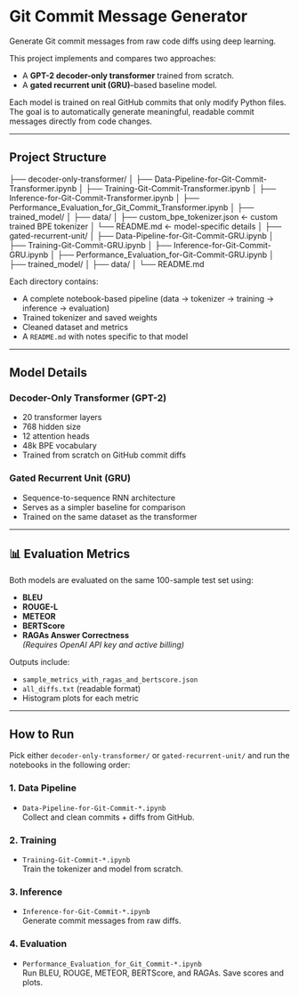# Git Commit Message Generator

Generate Git commit messages from raw code diffs using deep learning.

This project implements and compares two approaches:
- A **GPT-2 decoder-only transformer** trained from scratch.
- A **gated recurrent unit (GRU)**–based baseline model.

Each model is trained on real GitHub commits that only modify Python files. The goal is to automatically generate meaningful, readable commit messages directly from code changes.

---

## Project Structure

├── decoder-only-transformer/
│ ├── Data-Pipeline-for-Git-Commit-Transformer.ipynb
│ ├── Training-Git-Commit-Transformer.ipynb
│ ├── Inference-for-Git-Commit-Transformer.ipynb
│ ├── Performance_Evaluation_for_Git_Commit_Transformer.ipynb
│ ├── trained_model/
│ ├── data/
│ ├── custom_bpe_tokenizer.json ← custom trained BPE tokenizer
│ └── README.md ← model-specific details
│
├── gated-recurrent-unit/
│ ├── Data-Pipeline-for-Git-Commit-GRU.ipynb
│ ├── Training-Git-Commit-GRU.ipynb
│ ├── Inference-for-Git-Commit-GRU.ipynb
│ ├── Performance_Evaluation_for-Git-Commit-GRU.ipynb
│ ├── trained_model/
│ ├── data/
│ └── README.md

Each directory contains:
- A complete notebook-based pipeline (data → tokenizer → training → inference → evaluation)
- Trained tokenizer and saved weights
- Cleaned dataset and metrics
- A `README.md` with notes specific to that model

---

## Model Details

### Decoder-Only Transformer (GPT-2)
- 20 transformer layers
- 768 hidden size
- 12 attention heads
- 48k BPE vocabulary
- Trained from scratch on GitHub commit diffs

### Gated Recurrent Unit (GRU)
- Sequence-to-sequence RNN architecture
- Serves as a simpler baseline for comparison
- Trained on the same dataset as the transformer

---

## 📊 Evaluation Metrics

Both models are evaluated on the same 100-sample test set using:

- **BLEU**
- **ROUGE-L**
- **METEOR**
- **BERTScore**
- **RAGAs Answer Correctness**  
  *(Requires OpenAI API key and active billing)*

Outputs include:
- `sample_metrics_with_ragas_and_bertscore.json`
- `all_diffs.txt` (readable format)
- Histogram plots for each metric

---

## How to Run

Pick either `decoder-only-transformer/` or `gated-recurrent-unit/` and run the notebooks in the following order:

### 1. Data Pipeline
- `Data-Pipeline-for-Git-Commit-*.ipynb`  
  Collect and clean commits + diffs from GitHub.

### 2. Training
- `Training-Git-Commit-*.ipynb`  
  Train the tokenizer and model from scratch.

### 3. Inference
- `Inference-for-Git-Commit-*.ipynb`  
  Generate commit messages from raw diffs.

### 4. Evaluation
- `Performance_Evaluation_for_Git_Commit-*.ipynb`  
  Run BLEU, ROUGE, METEOR, BERTScore, and RAGAs. Save scores and plots.
